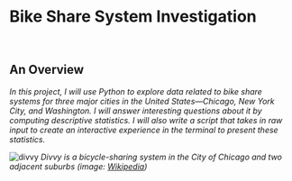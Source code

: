 # Bike Share System Investigation 
<br>

## An Overview
<i>In this project, I will use Python to explore data related to bike share systems for three major cities in the United States—Chicago, New York City, and Washington.
I will answer interesting questions about it by computing descriptive statistics. I will also write a script that takes in raw input to create an interactive experience in the terminal to present these statistics.</i>

![divvy](https://github.com/HaCkeMati314n/bikeshare-dataset-investigation/assets/94754426/a263c4e1-50e7-4397-ad5f-ce2a4b257776)
<i>Divvy is a bicycle-sharing system in the City of Chicago and two adjacent suburbs (image: [Wikipedia](https://en.wikipedia.org/wiki/Divvy))</i>
